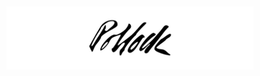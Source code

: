 <p align="center">
  <img src="https://raw.githubusercontent.com/delba/Pollock/assets/Pollock@2x.png" alt="Pollock" />
</p>
